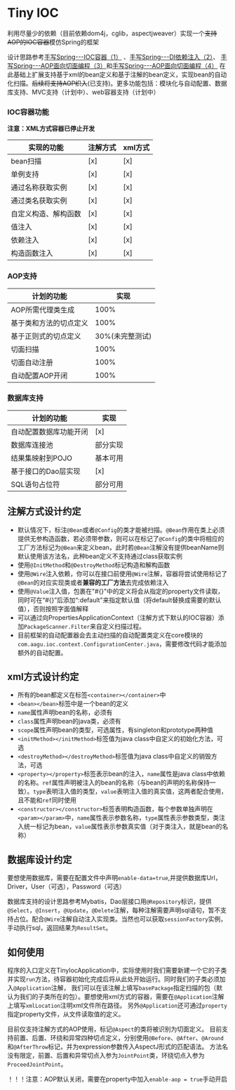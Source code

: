 # Tiny IOC
利用尽量少的依赖（目前依赖dom4j，cglib，aspectjweaver）实现一个~~支持AOP的IOC容器~~模仿Spring的框架

设计思路参考[手写Spring---IOC容器（1）](https://juejin.im/post/5cb1c9c4e51d456e770bdc9c)
、[手写Spring---DI依赖注入（2）](https://juejin.im/post/5cb778016fb9a068aa4b971b)、
[手写Spring---AOP面向切面编程（3）](https://juejin.im/post/5cc01088f265da035c6bc7f8)和[手写Spring---AOP面向切面编程（4）](https://juejin.im/post/5cc83ae5e51d456e7d18a000)
在此基础上扩展支持基于xml的bean定义和基于注解的bean定义，实现bean的自动化扫描。~~后续将支持AOP织入~~(已支持)。更多功能包括：模块化与自动配置、数据库支持、MVC支持（计划中）、web容器支持（计划中）

### IOC容器功能

**注意：XML方式容器已停止开发**

| 实现的功能 | 注解方式 | xml方式 |
| -------- | --------| -------|
| bean扫描 | [x] | [x] |
| 单例支持 | [x] | [x] |
| 通过名称获取实例 | [x] | [x] |
| 通过类名获取实例 | [x] | [x] |
| 自定义构造、解构函数| [x] | [x] |
| 值注入 | [x] | [x] |
| 依赖注入 | [x] | [x] |
| 构造函数注入 | [x] | [x] |

### AOP支持

| 计划的功能 | 实现 |
| -------- | -------- |
| AOP所需代理类生成 | 100% |
| 基于类和方法的切点定义 | 100% |
| 基于正则式的切点定义 | 30%(未完整测试) |
| 切面扫描 | 100% |
| 切面自动注册 | 100% |
| 自动配置AOP开闭| 100% |

### 数据库支持
| 计划的功能 | 实现 |
| --------- | -- |
| 自动配置数据库功能开闭| [x] |
| 数据库连接池 | 部分实现 |
| 结果集映射到POJO | 基本可用 |
| 基于接口的Dao层实现 | [x] |
| SQL语句占位符 | 部分可用 |

## 注解方式设计约定
* 默认情况下，标注`@Bean`或者`@Config`的类才能被扫描。`@Bean`作用在类上必须提供无参构造函数，若必须带参数，则可以在标记了`@Config`的类中将相应的
工厂方法标记为`@Bean`来定义bean，此时若`@Bean`注解没有提供beanName则默认使用该方法名，此种bean定义不支持通过class获取实例
* 使用`@InitMethod`和`@DestroyMethod`标记构造和解构函数
* 使用`@Wire`注入依赖，你可以在接口前使用`@Wire`注解，容器将尝试使用标记了`@Bean`的对应实现类或者**兼容的工厂方法**去完成依赖注入
* 使用`@Value`注入值，包裹在"#{}"中的定义将会从指定的property文件读取，同时可在“#{}”后添加“:default"来指定默认值（将default替换成需要的默认值），否则按照字面值解释
* 可以通过向PropertiesApplicationContext（注解方式下默认的IOC容器）添加`PackageScanner.Filter`来自定义扫描过程。
* 目前框架的自动配置器会去主动扫描的自动配置类定义在core模块的`com.aagu.ioc.context.ConfigurationCenter.java`，需要修改代码才能添加额外的自动配置。

## xml方式设计约定
* 所有的bean都定义在标签`<container></container>`中
* `<bean></bean>`标签中是一个bean的定义
* `name`属性声明bean的名称，必须有
* `class`属性声明bean的java类，必须有
* `scope`属性声明bean的类型，可选属性，有singleton和prototype两种值
* `<initMethod></initMethod>`标签值为java class中自定义的初始化方法，可选
* `<destroyMethod></destroyMethod>`标签值为java class中自定义的销毁方法，可选
* `<property></property>`标签表示bean的注入，`name`属性是java class中依赖的名称。`ref`属性声明被注入的bean的名称（与bean的声明的名称保持一致）。`type`表明注入值的类型，`value`表明注入值的真实值，这两者配合使用，且不能和`ref`同时使用
* `<constructor></constructor>`标签表明构造函数，每个参数单独声明在`<param></param>`中，`name`属性表示参数名称，`type`属性表示参数类型，类注入统一标记为bean，`value`属性表示参数真实值（对于类注入，就是bean的名称）

## 数据库设计约定
要想使用数据库，需要在配置文件中声明`enable-data=true`,并提供数据库Url，Driver，User（可选），Password（可选）

数据库支持的设计思路参考Mybatis，Dao层接口用`@Repository`标识，提供`@Select`，`@Insert`，`@Update`，`@Delete`注解，每种注解需要声明sql语句，暂不支持占位。配合`@Wire`注解自动注入实现类。当然也可以获取`sessionFactory`实例，手动执行sql，返回结果为`ResultSet`。

## 如何使用
程序的入口定义在TinyIocApplication中，实际使用时我们需要新建一个它的子类并实现`run`方法，待容器初始化完成后将从此处开始运行。同时我们的子类必须加入`@Application`注解，
我们可以在该注解上填写`basePackage`指定扫描的包（默认为我们的子类所在的包）。要想使用xml方式的容器，需要在`@Application`注解上填写`xmlLocation`注明xml文件所在路径。
另外`@Application`还可通过`property`指定property文件，从文件读取值的定义。

目前仅支持注解方式的AOP使用，标记`@Aspect`的类将被识别为切面定义。
目前支持前置、后置、环绕和异常四种切点定义，分别使用`@Before`、`@After`、`@Around`和`@AfterThrow`标记，并为expression参数传入AspectJ形式的匹配语法。
方法名没有限定，前置、后置和异常切点入参为`JointPoint`类，环绕切点入参为`ProceedJointPoint`。

！！！注意：AOP默认关闭，需要在property中加入`enable-aop = true`手动开启